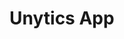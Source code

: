 # Unytics App

<unytics-app></unytics-app>


<script type="module" src="../src/components/unytics_app.js"></script>
